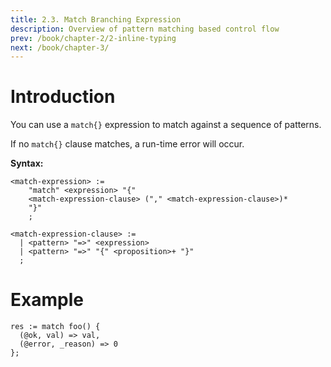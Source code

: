 ```yaml
---
title: 2.3. Match Branching Expression
description: Overview of pattern matching based control flow
prev: /book/chapter-2/2-inline-typing
next: /book/chapter-3/
---
```


# Introduction

You can use a `match{}` expression to match against a sequence of patterns.

If no `match{}` clause matches, a run-time error will occur.

**Syntax:**

```bnf
<match-expression> :=
    "match" <expression> "{"
    <match-expression-clause> ("," <match-expression-clause>)*
    "}"
    ;

<match-expression-clause> :=
  | <pattern> "=>" <expression>
  | <pattern> "=>" "{" <proposition>+ "}"
  ;
```

# Example

```letlang
res := match foo() {
  (@ok, val) => val,
  (@error, _reason) => 0
};
```
